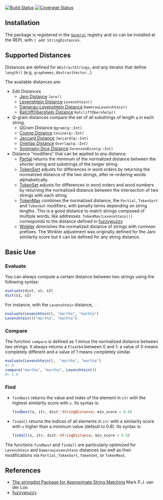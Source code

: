 [![Build Status](https://travis-ci.org/matthieugomez/StringDistances.jl.svg?branch=master)](https://travis-ci.org/matthieugomez/StringDistances.jl)
[![Coverage Status](https://coveralls.io/repos/matthieugomez/StringDistances.jl/badge.svg?branch=master)](https://coveralls.io/r/matthieugomez/StringDistances.jl?branch=master)

## Installation
The package is registered in the [`General`](https://github.com/JuliaRegistries/General) registry and so can be installed at the REPL with `] add StringDistances`.

## Supported Distances

Distances are defined for `AbstractStrings`, and any iterator that define `length()` (e.g. `graphemes`, `AbstractVector`...)

The available distances are:

- Edit Distances
	- [Jaro Distance](https://en.wikipedia.org/wiki/Jaro%E2%80%93Winkler_distance) `Jaro()`
	- [Levenshtein Distance](https://en.wikipedia.org/wiki/Levenshtein_distance) `Levenshtein()`
	- [Damerau-Levenshtein Distance](https://en.wikipedia.org/wiki/Damerau%E2%80%93Levenshtein_distance) `DamerauLevenshtein()`
	- [RatcliffObershelp Distance](https://xlinux.nist.gov/dads/HTML/ratcliffObershelp.html) `RatcliffObershelp()`
- Q-gram distances compare the set of all substrings of length `q` in each string.
	- QGram Distance `Qgram(q::Int)`
	- [Cosine Distance](https://en.wikipedia.org/wiki/Cosine_similarity) `Cosine(q::Int)`
	- [Jaccard Distance](https://en.wikipedia.org/wiki/Jaccard_index) `Jaccard(q::Int)`
	- [Overlap Distance](https://en.wikipedia.org/wiki/Overlap_coefficient) `Overlap(q::Int)`
	- [Sorensen-Dice Distance](https://en.wikipedia.org/wiki/S%C3%B8rensen%E2%80%93Dice_coefficient) `SorensenDice(q::Int)`
- Distance "modifiers" that can be applied to any distance:
	- [Partial](http://chairnerd.seatgeek.com/fuzzywuzzy-fuzzy-string-matching-in-python/) returns the minimum of the normalized distance between the shorter string and substrings of the longer string.
	- [TokenSort](http://chairnerd.seatgeek.com/fuzzywuzzy-fuzzy-string-matching-in-python/) adjusts for differences in word orders by returning the normalized distance of the two strings, after re-ordering words alphabetically. 
	- [TokenSet](http://chairnerd.seatgeek.com/fuzzywuzzy-fuzzy-string-matching-in-python/) adjusts for differences in word orders and word numbers by returning the normalized distance between the intersection of two strings with each string.
	- [TokenMax](http://chairnerd.seatgeek.com/fuzzywuzzy-fuzzy-string-matching-in-python/) combines the normalized distance, the `Partial`, `TokenSort` and `TokenSet` modifiers, with penalty terms depending on string lengths. This is a good distance to match strings composed of multiple words, like addresses.   `TokenMax(Levenshtein())` corresponds to the distance defined in [fuzzywuzzy](http://chairnerd.seatgeek.com/fuzzywuzzy-fuzzy-string-matching-in-python/)
	- [Winkler](https://en.wikipedia.org/wiki/Jaro%E2%80%93Winkler_distance) diminishes the normalized distance of strings with common prefixes.  The Winkler adjustment was originally defined for the Jaro similarity score but it can be defined for any string distance.

## Basic Use

### Evaluate
You can always compute a certain distance between two strings using the following syntax:

```julia
evaluate(dist, s1, s2)
dist(s1, s2)
```

For instance, with the `Levenshtein` distance,

```julia
evaluate(Levenshtein(), "martha", "marhta")
Levenshtein()("martha", "marhta")
```


### Compare
The function `compare` is defined as 1 minus the normalized distance between two strings. It always returns a `Float64` between 0 and 1: a value of 0 means completely different and a value of 1 means completely similar.

```julia
evaluate(Levenshtein(),  "martha", "martha")
#> 0
compare("martha", "martha", Levenshtein())
#> 1.0
```


### Find
- `findbest` returns the value and index of the element in `itr` with the highest similarity score with `s`. Its syntax is:
	```julia
	findbest(s, itr, dist::StringDistance; min_score = 0.0)
	```

- `findall` returns the indices of all elements in `itr` with a similarity score with `s` higher than a minimum value (default to 0.8). Its syntax is:
	```julia
	findall(s, itr, dist::StringDistance; min_score = 0.8)
	```

The functions `findbest` and `findall` are particularly optimized for `Levenshtein` and `DamerauLevenshtein` distances (as well as their modifications via `Partial`, `TokenSort`, `TokenSet`, or `TokenMax`).


## References
- [The stringdist Package for Approximate String Matching](https://journal.r-project.org/archive/2014-1/loo.pdf) Mark P.J. van der Loo
- [fuzzywuzzy](http://chairnerd.seatgeek.com/fuzzywuzzy-fuzzy-string-matching-in-python/)


